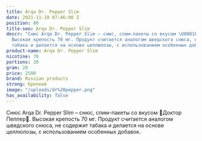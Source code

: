 ```yaml
---
title: Arqa Dr. Pepper Slim
date: 2021-11-18 07:46:00 Z
position: 80
title-seo: Arqa Dr. Pepper Slim
descr: "Снюс Arqa Dr. Pepper Slim – снюс, слим-пакеты со вкусом \U0001F352Доктор Пеппер\U0001F352.
  Высокая крепость 70 мг. Продукт считается аналогом шведского снюса, не содержит
  табака и делается на основе целлюлозы, с использованием особенных добавок."
product-name: Arqa Dr. Pepper Slim
nicotine: 70
portions: 20
gram: 20
price: 2500
brand: Russian products
strong: Крепкий
image: "/uploads/dr%20pepper.png"
has_availability: false
---
```


Снюс Arqa Dr. Pepper Slim – снюс, слим-пакеты со вкусом 🍒Доктор Пеппер🍒. Высокая крепость 70 мг. Продукт считается аналогом шведского снюса, не содержит табака и делается на основе целлюлозы, с использованием особенных добавок.